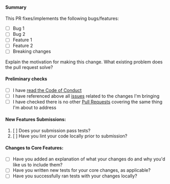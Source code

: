 
#### Summary

<!-- You can skip this if you're proposing something as trivial as fixing a typo -->

This PR fixes/implements the following bugs/features:

* [ ] Bug 1
* [ ] Bug 2
* [ ] Feature 1
* [ ] Feature 2
* [ ] Breaking changes

Explain the motivation for making this change. What existing problem does the pull request solve?

#### Preliminary checks

* [ ] I have [read the Code of Conduct](https://github.com/kdeldycke/mail-deduplicate/blob/develop/.github/code-of-conduct.md)
* [ ] I have referenced above all [issues](https://github.com/kdeldycke/mail-deduplicate/issues) related to the changes I'm bringing
* [ ] I have checked there is no other [Pull Requests](https://github.com/kdeldycke/mail-deduplicate/pulls) covering the same thing I'm about to address

#### New Features Submissions:

1. [ ] Does your submission pass tests?
2. [ ] Have you lint your code locally prior to submission?

#### Changes to Core Features:

* [ ] Have you added an explanation of what your changes do and why you'd like us to include them?
* [ ] Have you written new tests for your core changes, as applicable?
* [ ] Have you successfully ran tests with your changes locally?
